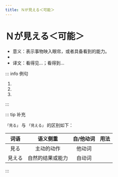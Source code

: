 ```yaml
---
title: Ｎが見える＜可能＞
---
```


# Ｎが見える＜可能＞

- 意义：表示事物映入眼帘，或者具备看到的能力。
- <grammer-content sentence="接续：名词 + が見える。需要注意的是，这里的 **が 不是用来提示主语**的，而是作为对象格助词使用，**表示能力的对象**。" />
- 译文：看得见...；看得到...

::: info 例句

1. <grammer-content sentence="そこから[天安門広場/てんあんもんひろば]**が**[全部/ぜんぶ]**[見/み]えます**。" trans='从那儿能够看到整个天安门广场。' />
1. <grammer-content sentence="あそこに[故宮/こきゅう]**が[見/み]えます**ね。" trans='在那儿可以看到故宫呢。' />
1. <grammer-content sentence="[景山公園/けいざんこうえん]から、[故宮/こきゅう]**が[見/み]える**んですか。" trans='从景山公园能看到故宫吗？' />

:::

::: tip 补充

`「見る」` 与 `「見える」` 的区别如下：

| 词语     | 语义侧重       | 自/他动词     | 用法       |
| :-----------: | :-----------: | :-----------: | ----------- |
| 見る     | 主动的动作       | 他动词     | <grammer-content sentence="[万里の長城/ばんりのちょうじょう]を**[見/み]ます**。" trans="眺望长城，**强调看长城这个动作**" />       |
| 見える     | 自然的结果或能力       | 自动词      | <grammer-content sentence="[万里の長城/ばんりのちょうじょう]が**[見/み]えます**。" trans="能看见长城，**强调能看到**" />    |

:::
